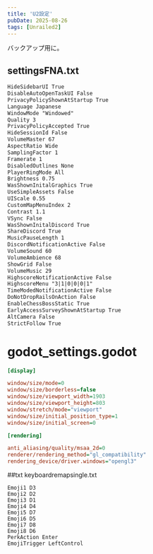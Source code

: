 ```yaml
---
title: 'U2設定'
pubDate: 2025-08-26
tags: [Unrailed2]
---
```


バックアップ用に。

## settingsFNA.txt

```txt frame="code" title="settingsFNA.txt"
HideSidebarUI True
DisableAutoOpenTaskUI False
PrivacyPolicyShownAtStartup True
Language Japanese
WindowMode "Windowed"
Quality 3
PrivacyPolicyAccepted True
HideSessionId False
VolumeMaster 67
AspectRatio Wide
SamplingFactor 1
Framerate 1
DisabledOutlines None
PlayerRingMode All
Brightness 0.75
WasShownInitalGraphics True
UseSimpleAssets False
UIScale 0.55
CustomMapMenuIndex 2
Contrast 1.1
VSync False
WasShownInitalDiscord True
ShareDiscord True
MusicPauseLength 1
DiscordNotificationActive False
VolumeSound 60
VolumeAmbience 68
ShowGrid False
VolumeMusic 29
HighscoreNotificationActive False
HighscoreMenu "3|1|0|0|0|1"
TimeModedNotificationActive False
DoNotDropRailsOnAction False
EnableChessBossStatic True
EarlyAccessSurveyShownAtStartup True
AltCamera False
StrictFollow True
```

# godot_settings.godot

```ini title="godot_settings.godot"
[display]

window/size/mode=0
window/size/borderless=false
window/size/viewport_width=1903
window/size/viewport_height=803
window/stretch/mode="viewport"
window/size/initial_position_type=1
window/size/initial_screen=0

[rendering]

anti_aliasing/quality/msaa_2d=0
renderer/rendering_method="gl_compatibility"
rendering_device/driver.windows="opengl3"
```

##txt keyboardremapsingle.txt

```frame="code" title="keyboardremapsingle.txt"
Emoji1 D3
Emoji2 D2
Emoji3 D1
Emoji4 D4
Emoji5 D7
Emoji6 D5
Emoji7 D8
Emoji8 D6
PerkAction Enter
EmojiTrigger LeftControl
```
